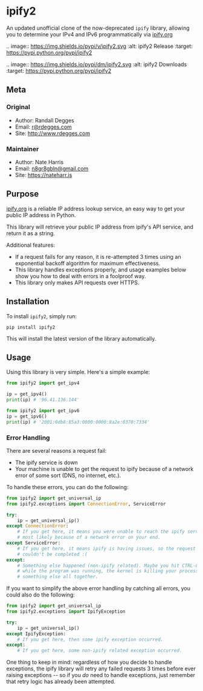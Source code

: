 ipify2
============

An updated unofficial clone of the now-deprecated `ipify` library, allowing you to determine your IPv4 and IPv6 programmatically via [ipify.org](https://www.ipify.org)

.. image:: https://img.shields.io/pypi/v/ipify2.svg
    :alt: ipify2 Release
    :target: https://pypi.python.org/pypi/ipify2

.. image:: https://img.shields.io/pypi/dm/ipify2.svg
    :alt: ipify2 Downloads
    :target: https://pypi.python.org/pypi/ipify2


Meta
----

### Original

- Author: Randall Degges
- Email: r@rdegges.com
- Site: http://www.rdegges.com

### Maintainer

- Author: Nate Harris
- Email: n8gr8gbln@gmail.com
- Site: https://nateharr.is


Purpose
-------

[ipify.org](https://www.ipify.org) is a reliable IP address lookup service, an easy way to get your public IP address in Python.

This library will retrieve your public IP address from ipify's API service, and return it as a string.

Additional features:

- If a request fails for any reason, it is re-attempted 3 times using an exponential backoff algorithm for maximum effectiveness.
- This library handles exceptions properly, and usage examples below show you how to deal with errors in a foolproof way.
- This library only makes API requests over HTTPS.


Installation
------------

To install ``ipify2``, simply run:

```shell
pip install ipify2
```

This will install the latest version of the library automatically.


Usage
-----

Using this library is very simple.  Here's a simple example:

```python
from ipify2 import get_ipv4

ip = get_ipv4()
print(ip) # '96.41.136.144'
```

```python
from ipify2 import get_ipv6
ip = get_ipv6()
print(ip) # '2001:0db8:85a3:0000:0000:8a2e:0370:7334'
```

### Error Handling
There are several reasons a request fail:
- The ipify service is down
- Your machine is unable to get the request to ipify because of a network error
  of some sort (DNS, no internet, etc.).

To handle these errors, you can do the following:

```python
from ipify2 import get_universal_ip
from ipify2.exceptions import ConnectionError, ServiceError

try:
    ip = get_universal_ip()
except ConnectionError:
    # If you get here, it means you were unable to reach the ipify service,
    # most likely because of a network error on your end.
except ServiceError:
    # If you get here, it means ipify is having issues, so the request
    # couldn't be completed :(
except:
    # Something else happened (non-ipify related). Maybe you hit CTRL-C
    # while the program was running, the kernel is killing your process, or
    # something else all together.
```

If you want to simplify the above error handling by catching all errors, you could also do the following:

```python
from ipify2 import get_universal_ip
from ipify2.exceptions import IpifyException

try:
    ip = get_universal_ip()
except IpifyException:
    # If you get here, then some ipify exception occurred.
except:
    # If you get here, some non-ipify related exception occurred.
```

One thing to keep in mind: regardless of how you decide to handle exceptions,  the ipify library will retry any failed requests 3 times before ever raising exceptions -- so if you *do* need to handle exceptions, just remember that retry logic has already been attempted.
